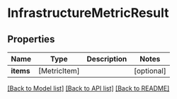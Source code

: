 # InfrastructureMetricResult

## Properties
Name | Type | Description | Notes
------------ | ------------- | ------------- | -------------
**items** | [MetricItem] |  | [optional] 

[[Back to Model list]](../README.md#documentation-for-models) [[Back to API list]](../README.md#documentation-for-api-endpoints) [[Back to README]](../README.md)



